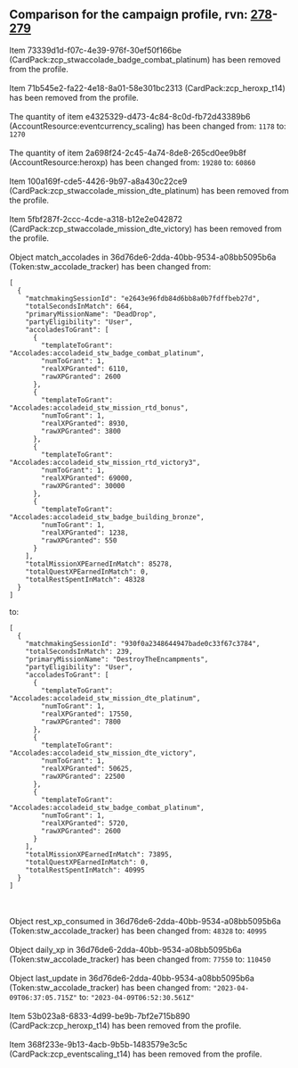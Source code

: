 ## Comparison for the campaign profile, rvn: [278](https://github.com/PRO100KatYT/FortniteProfileRevisions/tree/main/profiles/campaign/278%20campaign.json)-[279](https://github.com/PRO100KatYT/FortniteProfileRevisions/tree/main/profiles/campaign/279%20campaign.json)

Item 73339d1d-f07c-4e39-976f-30ef50f166be (CardPack:zcp_stwaccolade_badge_combat_platinum) has been removed from the profile.
<br><br>
Item 71b545e2-fa22-4e18-8a01-58e301bc2313 (CardPack:zcp_heroxp_t14) has been removed from the profile.
<br><br>
The quantity of item e4325329-d473-4c84-8c0d-fb72d43389b6 (AccountResource:eventcurrency_scaling) has been changed from: `1178` to: `1270`
<br><br>
The quantity of item 2a698f24-2c45-4a74-8de8-265cd0ee9b8f (AccountResource:heroxp) has been changed from: `19280` to: `60860`
<br><br>
Item 100a169f-cde5-4426-9b97-a8a430c22ce9 (CardPack:zcp_stwaccolade_mission_dte_platinum) has been removed from the profile.
<br><br>
Item 5fbf287f-2ccc-4cde-a318-b12e2e042872 (CardPack:zcp_stwaccolade_mission_dte_victory) has been removed from the profile.
<br><br>
Object match_accolades in 36d76de6-2dda-40bb-9534-a08bb5095b6a (Token:stw_accolade_tracker) has been changed from:

```
[
  {
    "matchmakingSessionId": "e2643e96fdb84d6bb8a0b7fdffbeb27d",
    "totalSecondsInMatch": 664,
    "primaryMissionName": "DeadDrop",
    "partyEligibility": "User",
    "accoladesToGrant": [
      {
        "templateToGrant": "Accolades:accoladeid_stw_badge_combat_platinum",
        "numToGrant": 1,
        "realXPGranted": 6110,
        "rawXPGranted": 2600
      },
      {
        "templateToGrant": "Accolades:accoladeid_stw_mission_rtd_bonus",
        "numToGrant": 1,
        "realXPGranted": 8930,
        "rawXPGranted": 3800
      },
      {
        "templateToGrant": "Accolades:accoladeid_stw_mission_rtd_victory3",
        "numToGrant": 1,
        "realXPGranted": 69000,
        "rawXPGranted": 30000
      },
      {
        "templateToGrant": "Accolades:accoladeid_stw_badge_building_bronze",
        "numToGrant": 1,
        "realXPGranted": 1238,
        "rawXPGranted": 550
      }
    ],
    "totalMissionXPEarnedInMatch": 85278,
    "totalQuestXPEarnedInMatch": 0,
    "totalRestSpentInMatch": 48328
  }
]
```

to:

```
[
  {
    "matchmakingSessionId": "930f0a2348644947bade0c33f67c3784",
    "totalSecondsInMatch": 239,
    "primaryMissionName": "DestroyTheEncampments",
    "partyEligibility": "User",
    "accoladesToGrant": [
      {
        "templateToGrant": "Accolades:accoladeid_stw_mission_dte_platinum",
        "numToGrant": 1,
        "realXPGranted": 17550,
        "rawXPGranted": 7800
      },
      {
        "templateToGrant": "Accolades:accoladeid_stw_mission_dte_victory",
        "numToGrant": 1,
        "realXPGranted": 50625,
        "rawXPGranted": 22500
      },
      {
        "templateToGrant": "Accolades:accoladeid_stw_badge_combat_platinum",
        "numToGrant": 1,
        "realXPGranted": 5720,
        "rawXPGranted": 2600
      }
    ],
    "totalMissionXPEarnedInMatch": 73895,
    "totalQuestXPEarnedInMatch": 0,
    "totalRestSpentInMatch": 40995
  }
]
```

<br><br>
Object rest_xp_consumed in 36d76de6-2dda-40bb-9534-a08bb5095b6a (Token:stw_accolade_tracker) has been changed from: `48328` to: `40995`
<br><br>
Object daily_xp in 36d76de6-2dda-40bb-9534-a08bb5095b6a (Token:stw_accolade_tracker) has been changed from: `77550` to: `110450`
<br><br>
Object last_update in 36d76de6-2dda-40bb-9534-a08bb5095b6a (Token:stw_accolade_tracker) has been changed from: `"2023-04-09T06:37:05.715Z"` to: `"2023-04-09T06:52:30.561Z"`
<br><br>
Item 53b023a8-6833-4d99-be9b-7bf2e715b890 (CardPack:zcp_heroxp_t14) has been removed from the profile.
<br><br>
Item 368f233e-9b13-4acb-9b5b-1483579e3c5c (CardPack:zcp_eventscaling_t14) has been removed from the profile.
<br><br>
